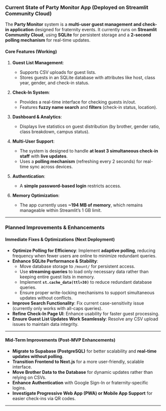 ### **Current State of Party Monitor App (Deployed on Streamlit Community Cloud)**  
The **Party Monitor** system is a **multi-user guest management and check-in application** designed for fraternity events. It currently runs on **Streamlit Community Cloud**, using **SQLite** for persistent storage and a **2-second polling mechanism** for real-time updates.  

#### **Core Features (Working)**
1. **Guest List Management**:  
   - Supports CSV uploads for guest lists.  
   - Stores guests in an SQLite database with attributes like host, class year, gender, and check-in status.  

2. **Check-In System**:  
   - Provides a real-time interface for checking guests in/out.  
   - Features **fuzzy name search** and **filters** (check-in status, location).  

3. **Dashboard & Analytics**:  
   - Displays live statistics on guest distribution (by brother, gender ratio, class breakdown, campus status).  

4. **Multi-User Support**:  
   - The system is designed to handle **at least 3 simultaneous check-in staff** with **live updates**.  
   - Uses a **polling mechanism** (refreshing every 2 seconds) for real-time sync across devices.  

5. **Authentication**:  
   - A **simple password-based login** restricts access.  

6. **Memory Optimization**:  
   - The app currently uses **~194 MB of memory**, which remains manageable within Streamlit’s 1 GB limit.  

---


### **Planned Improvements & Enhancements**

#### **Immediate Fixes & Optimizations (Next Deployment)**

- **Optimize Polling for Efficiency**: Implement **adaptive polling**, reducing frequency when fewer users are online to minimize redundant queries.
- **Enhance SQLite Performance & Stability**:
    - Move database storage to `/mount/` for persistent access.
    - Use **streaming queries** to load only necessary data rather than keeping entire guest lists in memory.
    - Implement **`st.cache_data(ttl=30)`** to reduce redundant database queries.
    - Ensure proper write-locking mechanisms to support simultaneous updates without conflicts.
- **Improve Search Functionality**: Fix current case-sensitivity issue (currently only works with all-caps queries).
- **Refine Check-In Page UI**: Enhance usability for faster guest processing.
- **Ensure Guest List Updates Work Seamlessly**: Resolve any CSV upload issues to maintain data integrity.

---

#### **Mid-Term Improvements (Post-MVP Enhancements)**
- **Migrate to Supabase (PostgreSQL)** for better scalability and **real-time updates without polling**.  
- **Transition Frontend to Next.js** for a more user-friendly, scalable interface.  
- **Move Brother Data to the Database** for dynamic updates rather than relying on CSVs.  
- **Enhance Authentication** with Google Sign-In or fraternity-specific logins.  
- **Investigate Progressive Web App (PWA) or Mobile App Support** for easier check-ins via QR codes.  
 

---




